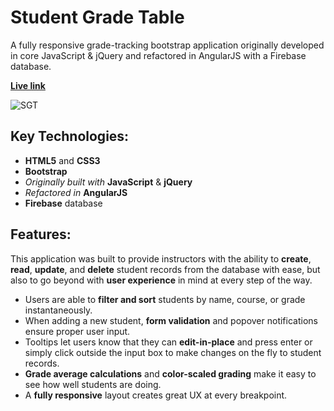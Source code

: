 # Student Grade Table

A fully responsive grade-tracking bootstrap application originally developed in core JavaScript & jQuery and refactored in AngularJS with a Firebase database.

**[Live link](https://tsturtz.github.io/student-grades/)**

![SGT](http://taylorsturtz.com/images/StudentGradeTable-WebMock.jpg)

## Key Technologies:
- **HTML5** and **CSS3**
- **Bootstrap**
- *Originally built with* **JavaScript** & **jQuery**
- *Refactored in* **AngularJS**
- **Firebase** database

## Features:
This application was built to provide instructors with the ability to **create**, **read**, **update**, and **delete** student records from the database with ease, but also to go beyond with **user experience** in mind at every step of the way.

- Users are able to **filter and sort** students by name, course, or grade instantaneously.
- When adding a new student, **form validation** and popover notifications ensure proper user input.
- Tooltips let users know that they can **edit-in-place** and press enter or simply click outside the input box to make changes on the fly to student records.
- **Grade average calculations** and **color-scaled grading** make it easy to see how well students are doing.
- A **fully responsive** layout creates great UX at every breakpoint.
